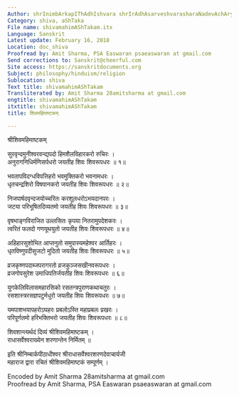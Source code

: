 ```yaml
---
Author: shrInimbArkapIThAdhIshvara shrIrAdhAsarveshvarasharaNadevAchAryajI mahArAja
Category: shiva, aShTaka
File name: shivamahimAShTakam.itx
Language: Sanskrit
Latest update: February 16, 2018
Location: doc_shiva
Proofread by: Amit Sharma, PSA Easwaran psaeaswaran at gmail.com
Send corrections to: Sanskrit@cheerful.com
Site access: https://sanskritdocuments.org
Subject: philosophy/hinduism/religion
Sublocation: shiva
Text title: shivamahimAShTakam
Transliterated by: Amit Sharma 28amitsharma at gmail.com
engtitle: shivamahimAShTakam
itxtitle: shivamahimAShTakam
title: शिवमहिमाष्टकम्

---
```

  
 श्रीशिवमहिमाष्टकम्   
  
सुरवृन्दमुनीश्वरवन्द्यपदो हिमशैलविहारकरो रुचिरः ।  
अनुरागनिधिर्मणिसर्पधरो जयतीह शिवः शिवरूपधरः ॥ १॥  
  
भवतापविदग्धविपत्तिहरो भवमुक्तिकरो भवनामधरः ।  
धृतचन्द्रशिरो विषपानकरो जयतीह शिवः शिवरूपधरः ॥ २॥  
  
निजपार्षदवृन्दजयोच्चरितः करशूलधरोऽभयदानपरः ।  
जटया परिभूषितदिव्यतमो  जयतीह शिवः शिवरूपधरः ॥ ३॥  
  
वृषभाङ्गविराजित उल्लसितः कृपया नितरामुपदेशकरः ।  
त्वरितं फलदो गणयूथयुतो जयतीह शिवः शिवरूपधरः ॥ ४॥  
  
अहिहारसुशोभित आप्तनुतो समुपास्यमहेश्वर आर्तिहरः ।  
धृतविष्णुपदीसुजटो मुदितो जयतीह शिवः शिवरूपधरः ॥ ५॥  
  
व्रजकृष्णपदाब्जपरागरतो व्रजकुञ्जसखीनवरूपधरः ।  
व्रजगोपसुरेश उमाधिपतिर्जयतीह शिवः शिवरूपधरः ॥ ६॥  
  
युगकेलिविलासमहारसिको रसतन्त्रपुराणकथाचतुरः ।  
रसशास्त्ररसज्ञपटुर्मधुरो जयतीह शिवः शिवरूपधरः ॥ ७॥  
  
यमपाशभयापहरोऽघहरः प्रबलोऽस्ति महाप्रबलः प्रखरः ।  
परिपूर्णतमो हरिभक्तिभरो जयतीह शिवः शिवरूपधरः ॥ ८॥  
  
शिवशान्त्यर्थदं दिव्यं श्रीशिवमहिमाष्टकम् ।  
राधासर्वेश्वराख्येन शरणान्तेन निर्मितम् ॥  
  
इति श्रीनिम्बार्कपीठाधीश्वर श्रीराधासर्वेश्वरशरणदेवाचार्यजी  
महाराज द्वारा रचितं श्रीशिवमहिमाष्टकं सम्पूर्णम् ।  
  
Encoded by Amit Sharma 28amitsharma at gmail.com  
Proofread by Amit Sharma, PSA Easwaran psaeaswaran at gmail.com  
  
